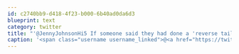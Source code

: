 ```yaml
---
id: c2740bb9-d418-4f23-b000-6b40ad0da6d3
blueprint: text
category: twitter
title: "'@JennyJohnsonHi5 If someone said they had done a 'reverse tailgunner' on the weekend what would that describe?"
caption: '<span class="username username_linked">@<a href="https://twitter.com/JennyJohnsonHi5" title="Jenny Johnson">JennyJohnsonHi5</a></span> If someone said they had done a ''reverse tailgunner'' on the weekend what would that describe?'
---
```

